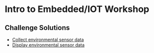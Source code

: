# Intro to Embedded/IOT Workshop

## Challenge Solutions

- [Collect environmental sensor data](/solutions/CollectEnvSensorData)
- [Display environmental sensor data](/solutions/DisplayEnvSensorData)
